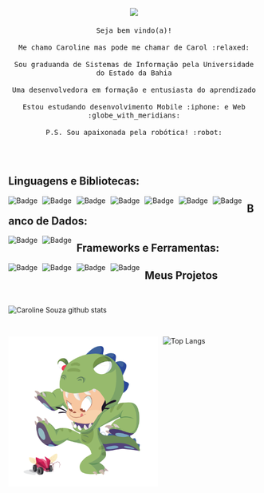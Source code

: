 <p align="center">
  <img src="https://media.giphy.com/media/MeJgB3yMMwIaHmKD4z/giphy.gif" width="30%">
  <br><br>
  <samp>
    Seja bem vindo(a)!
    <br><br>
    Me chamo Caroline mas pode me chamar de Carol :relaxed:
    <br><br>
    Sou graduanda de Sistemas de Informação pela Universidade do Estado da Bahia
    <br><br>
    Uma desenvolvedora em formação e entusiasta do aprendizado
    <br><br>
    Estou estudando desenvolvimento Mobile :iphone: e Web :globe_with_meridians: 
    <br><br>
    P.S. Sou apaixonada pela robótica! :robot:
  </samp>
</p>

<br>

<br>

## Linguagens e Bibliotecas:

<img alt="Badge" style="float: left; margin-right: 10px;" src="https://img.shields.io/badge/-C-blue?style=flat&logo=&link=https://github.com/BRdhanani"/> <img alt="Badge" style="float: left; margin-right: 10px;"  src="https://img.shields.io/badge/-C++-blue?style=flat&logo=&link=https://github.com/BRdhanani"/> <img alt="Badge" style="float: left; margin-right: 10px;"  src ="https://img.shields.io/badge/-JAVA-red?style=flat&logo=java&link=https://github.com/BRdhanani"/>    <img alt="Badge" style="float: left; margin-right: 10px;"  src="https://img.shields.io/badge/-HTML5-E34F26?style=flat&logo=html5&logoColor=white&link=https://github.com/BRdhananii"/>    <img alt="Badge" style="float: left; margin-right: 10px;"  src="https://img.shields.io/badge/-CSS3-blue?style=flat&logo=css3&link=https://github.com/BRdhanani"/>  <img alt="Badge" style="float: left; margin-right: 10px;"  src="https://img.shields.io/badge/-JAVASCRIPT-black?style=flat&logo=javascript&link=https://github.com/BRdhanani"/> <img alt="Badge" style="float: left; margin-right: 10px;"  src="https://img.shields.io/badge/-JQuery-blue?style=flat&logo=jquery&link=https://github.com/BRdhanani"/>  

## Banco de Dados:

<img alt="Badge" style="float: left; margin-right: 10px;" src="https://img.shields.io/badge/-MySQL-black?style=flat&logo=mysql&link=https://github.com/BRdhanani"/> <img alt="Badge" style="float: left; margin-right: 10px;" src="https://img.shields.io/badge/-XAMPP-black?style=flat&logo=xampp&link=https://github.com/BRdhanani"/>

## Frameworks e Ferramentas: 
<img alt="Badge" style="float: left; margin-right: 10px;" src="https://img.shields.io/badge/-ECLIPSE-blue?style=flat&logo=eclipse&link=https://github.com/BRdhanani"/> <img alt="Badge" style="float: left; margin-right: 10px;" src="https://img.shields.io/badge/-NetBeans-blue?style=flat&logo=netbeans&link=https://github.com/BRdhanani"/> <img alt="Badge" style="float: left; margin-right: 10px;" src="https://img.shields.io/badge/-GIT-orange?style=flat&logo=git&link=https://github.com/BRdhanani"/> <img alt="Badge" style="float: left; margin-right: 10px;" src="https://img.shields.io/badge/-Bitbucket-blue?style=flat&logo=bitbucket&link=https://github.com/BRdhanan"/>

## Meus Projetos

<div align=center>
  
</div>
  
<br>


![Caroline Souza github stats](https://github-readme-stats.vercel.app/api?username=Carolinejg&show_icons=true&theme=radical&include_all_commits=true)

<br>

![Top Langs](https://github-readme-stats.vercel.app/api/top-langs/?username=Carolinejg&theme=radical)<img src="https://github.com/SatYu26/SatYu26/blob/master/Assets/dinotocat.png" alt="dinotocat" style="float: left; margin-right: 10px;" width="300px" />


<br>
